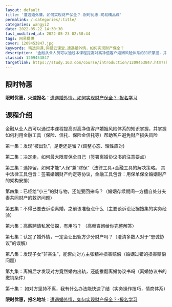 ```yaml
---
layout: default
title: '遭遇婚外情，如何实现财产保全？-限时优惠-网易精品课'
permalink: /:categories/:title/
categories: wangyi2
date: 2022-05-22 14:30:30
last_modified_at: 2022-05-23 02:50:44
tags: 网易提供
cover: 1209453847.jpg
keywords: 精选网课,网易云课堂,遭遇婚外情，如何实现财产保全？
description: '金融从业人员可以通过本课程提高对高净值客户婚姻风险体系的知识掌握，并掌握如何利用金融工具（保险、信托、保险金信托等）帮助'
classid: 1209453847
targetlink: https://study.163.com/course/introduction/1209453847.htm?share=1&shareId=1025206652&utm_campaign=share&utm_medium=iphoneShare&utm_source=&utm_u=1025206652
---
```


## 限时特惠

**限时优惠，火速报名**：[遭遇婚外情，如何实现财产保全？-报名学习](https://study.163.com/course/introduction/1209453847.htm?share=1&shareId=1025206652&utm_campaign=share&utm_medium=iphoneShare&utm_source=&utm_u=1025206652)

## 课程介绍

金融从业人员可以通过本课程提高对高净值客户婚姻风险体系的知识掌握，并掌握如何利用金融工具（保险、信托、保险金信托等）帮助客户避免财产损失风险



第一集：发现“被出轨”，是走还是留？(调整心态、理性应对)

第二集：决定走，如何最大限度保全自己（签署离婚协议书的注意要点）

第三集：选择留，如何才能“人保”兼“财保”（法律工具+金融工具的解决策略。 其中法律工具包含：签署婚姻财产约定等协议，金融工具包含：用保单保全婚姻财产的架构安排）

第四集：已经给“小三”的财与物，还能要回来吗？（婚姻存续期间一方擅自处分夫妻共同财产的救济问题）

第五集：不得已要去诉讼离婚，之前该准备点什么（主要谈诉讼证据搜集的实务经验）

第六集：高薪聘请私家侦探，有用吗？ （高频咨询给你完整解答）

第七集：认定了婚外情，一定会让出轨方少分财产吗？（澄清多数人对于“忠诚协议”的误解）

第八集：发现子女“非亲生”，能否向对方主张精神损害赔偿（婚姻过错的损害赔偿问题）

第九集：离婚后才发现对方竟然婚内出轨，还能推翻离婚协议书吗（离婚协议书的撤销条件）

第十集： 如对方坚持不离，我有什么办法能快速了结（实务操作技巧，情商体系）

**限时优惠，报名地址**：[遭遇婚外情，如何实现财产保全？-报名学习](https://study.163.com/course/introduction/1209453847.htm?share=1&shareId=1025206652&utm_campaign=share&utm_medium=iphoneShare&utm_source=&utm_u=1025206652)

